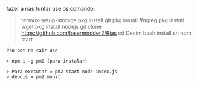 

fazer a rias funfar use os comando:

> termux-setup-storage
> pkg install git
> pkg install ffmpeg
> pkg install wget
> pkg install nodejs
> git clone https://github.com/losermodder2/Rias
> cd Decim
> bash install.sh
> npm start
```
Pro bot na cair use

> npm i -g pm2 (para instalar)

> Para executar = pm2 start node index.js
> depois = pm2 monit
